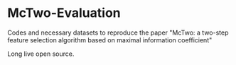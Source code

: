 # McTwo-Evaluation
Codes and necessary datasets to reproduce the paper "McTwo: a two-step feature selection algorithm based on maximal information coefficient"

Long live open source.
